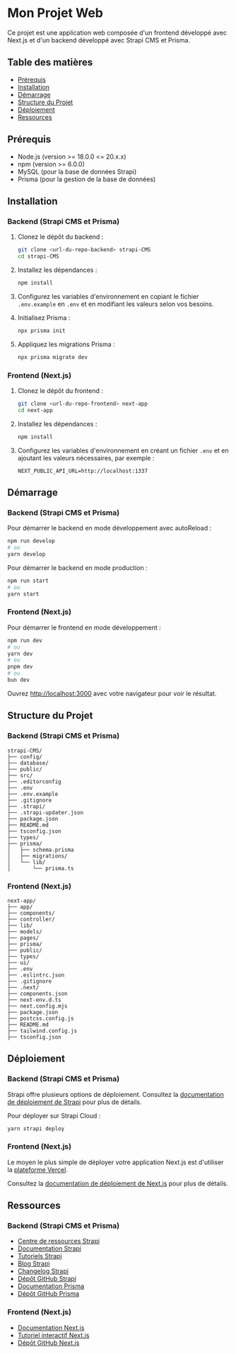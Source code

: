 # Mon Projet Web

Ce projet est une application web composée d'un frontend développé avec Next.js et d'un backend développé avec Strapi CMS et Prisma.

## Table des matières

- [Prérequis](#prérequis)
- [Installation](#installation)
- [Démarrage](#démarrage)
- [Structure du Projet](#structure-du-projet)
- [Déploiement](#déploiement)
- [Ressources](#ressources)

## Prérequis

- Node.js (version >= 18.0.0 <= 20.x.x)
- npm (version >= 6.0.0)
- MySQL (pour la base de données Strapi)
- Prisma (pour la gestion de la base de données)

## Installation

### Backend (Strapi CMS et Prisma)

1. Clonez le dépôt du backend :

   ```bash
   git clone <url-du-repo-backend> strapi-CMS
   cd strapi-CMS
   ```

2. Installez les dépendances :

   ```bash
   npm install
   ```

3. Configurez les variables d'environnement en copiant le fichier `.env.example` en `.env` et en modifiant les valeurs selon vos besoins.

4. Initialisez Prisma :

   ```bash
   npx prisma init
   ```

5. Appliquez les migrations Prisma :
   ```bash
   npx prisma migrate dev
   ```

### Frontend (Next.js)

1. Clonez le dépôt du frontend :

   ```bash
   git clone <url-du-repo-frontend> next-app
   cd next-app
   ```

2. Installez les dépendances :

   ```bash
   npm install
   ```

3. Configurez les variables d'environnement en créant un fichier `.env` et en ajoutant les valeurs nécessaires, par exemple :
   ```env
   NEXT_PUBLIC_API_URL=http://localhost:1337
   ```

## Démarrage

### Backend (Strapi CMS et Prisma)

Pour démarrer le backend en mode développement avec autoReload :

```bash
npm run develop
# ou
yarn develop
```

Pour démarrer le backend en mode production :

```bash
npm run start
# ou
yarn start
```

### Frontend (Next.js)

Pour démarrer le frontend en mode développement :

```bash
npm run dev
# ou
yarn dev
# ou
pnpm dev
# ou
bun dev
```

Ouvrez [http://localhost:3000](http://localhost:3000) avec votre navigateur pour voir le résultat.

## Structure du Projet

### Backend (Strapi CMS et Prisma)

```
strapi-CMS/
├── config/
├── database/
├── public/
├── src/
├── .editorconfig
├── .env
├── .env.example
├── .gitignore
├── .strapi/
├── .strapi-updater.json
├── package.json
├── README.md
├── tsconfig.json
├── types/
├── prisma/
│   ├── schema.prisma
│   ├── migrations/
│   └── lib/
│       └── prisma.ts
```

### Frontend (Next.js)

```
next-app/
├── app/
├── components/
├── controller/
├── lib/
├── models/
├── pages/
├── prisma/
├── public/
├── types/
├── ui/
├── .env
├── .eslintrc.json
├── .gitignore
├── .next/
├── components.json
├── next-env.d.ts
├── next.config.mjs
├── package.json
├── postcss.config.js
├── README.md
├── tailwind.config.js
├── tsconfig.json
```

## Déploiement

### Backend (Strapi CMS et Prisma)

Strapi offre plusieurs options de déploiement. Consultez la [documentation de déploiement de Strapi](https://docs.strapi.io/dev-docs/deployment) pour plus de détails.

Pour déployer sur Strapi Cloud :

```bash
yarn strapi deploy
```

### Frontend (Next.js)

Le moyen le plus simple de déployer votre application Next.js est d'utiliser la [plateforme Vercel](https://vercel.com/new?utm_medium=default-template&filter=next.js&utm_source=create-next-app&utm_campaign=create-next-app-readme).

Consultez la [documentation de déploiement de Next.js](https://nextjs.org/docs/deployment) pour plus de détails.

## Ressources

### Backend (Strapi CMS et Prisma)

- [Centre de ressources Strapi](https://strapi.io/resource-center)
- [Documentation Strapi](https://docs.strapi.io)
- [Tutoriels Strapi](https://strapi.io/tutorials)
- [Blog Strapi](https://strapi.io/blog)
- [Changelog Strapi](https://strapi.io/changelog)
- [Dépôt GitHub Strapi](https://github.com/strapi/strapi)
- [Documentation Prisma](https://www.prisma.io/docs)
- [Dépôt GitHub Prisma](https://github.com/prisma/prisma)

### Frontend (Next.js)

- [Documentation Next.js](https://nextjs.org/docs)
- [Tutoriel interactif Next.js](https://nextjs.org/learn)
- [Dépôt GitHub Next.js](https://github.com/vercel/next.js)

